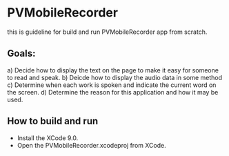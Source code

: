 # PVMobileRecorder

this is guideline for build and run PVMobileRecorder app from scratch.

## Goals:

  a) Decide how to display the text on the page to make it easy for someone to read and speak.
  b) Deicde how to display the audio data in some method
  c) Determine when each work is spoken and indicate the current word on the screen.
  d) Determine the reason for this application and how it may be used.
  
## How to build and run

  - Install the XCode 9.0.
  - Open the PVMobileRecorder.xcodeproj from XCode.
